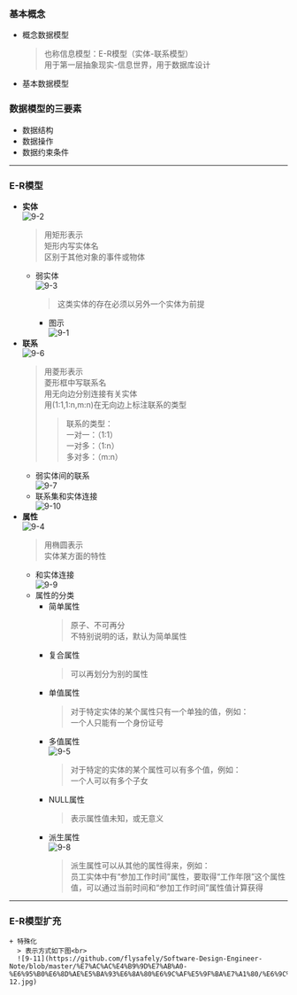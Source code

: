 ### 基本概念
  + 概念数据模型
    > 也称信息模型：E-R模型（实体-联系模型）<br>
      用于第一层抽象现实-信息世界，用于数据库设计
  + 基本数据模型
### 数据模型的三要素
  + 数据结构
  + 数据操作
  + 数据约束条件
---
### E-R模型
  + **实体**<br>
    ![9-2](https://github.com/flysafely/Software-Design-Engineer-Note/blob/master/%E7%AC%AC%E4%B9%9D%E7%AB%A0-%E6%95%B0%E6%8D%AE%E5%BA%93%E6%8A%80%E6%9C%AF%E5%9F%BA%E7%A1%80/%E6%9C%AC%E7%AB%A0%E5%9B%BE%E7%A4%BA/9-2.jpg)
    > 用矩形表示<br>
      矩形内写实体名<br>
      区别于其他对象的事件或物体<br>
    + 弱实体<br>
      ![9-3](https://github.com/flysafely/Software-Design-Engineer-Note/blob/master/%E7%AC%AC%E4%B9%9D%E7%AB%A0-%E6%95%B0%E6%8D%AE%E5%BA%93%E6%8A%80%E6%9C%AF%E5%9F%BA%E7%A1%80/%E6%9C%AC%E7%AB%A0%E5%9B%BE%E7%A4%BA/9-3.jpg)
      > 这类实体的存在必须以另外一个实体为前提
      + 图示<br>
      ![9-1](https://github.com/flysafely/Software-Design-Engineer-Note/blob/master/%E7%AC%AC%E4%B9%9D%E7%AB%A0-%E6%95%B0%E6%8D%AE%E5%BA%93%E6%8A%80%E6%9C%AF%E5%9F%BA%E7%A1%80/%E6%9C%AC%E7%AB%A0%E5%9B%BE%E7%A4%BA/9-1.jpg)
  + **联系**<br>
    ![9-6](https://github.com/flysafely/Software-Design-Engineer-Note/blob/master/%E7%AC%AC%E4%B9%9D%E7%AB%A0-%E6%95%B0%E6%8D%AE%E5%BA%93%E6%8A%80%E6%9C%AF%E5%9F%BA%E7%A1%80/%E6%9C%AC%E7%AB%A0%E5%9B%BE%E7%A4%BA/9-6.jpg)
    > 用菱形表示<br>
      菱形框中写联系名<br>
      用无向边分别连接有关实体<br>
      用(1:1,1:n,m:n)在无向边上标注联系的类型<br>
    >> 联系的类型：<br>
        一对一：（1:1）<br>
        一对多：（1:n）<br>
        多对多：（m:n）<br>
    + 弱实体间的联系<br>
      ![9-7](https://github.com/flysafely/Software-Design-Engineer-Note/blob/master/%E7%AC%AC%E4%B9%9D%E7%AB%A0-%E6%95%B0%E6%8D%AE%E5%BA%93%E6%8A%80%E6%9C%AF%E5%9F%BA%E7%A1%80/%E6%9C%AC%E7%AB%A0%E5%9B%BE%E7%A4%BA/9-7.jpg)
    + 联系集和实体连接<br>
    ![9-10](https://github.com/flysafely/Software-Design-Engineer-Note/blob/master/%E7%AC%AC%E4%B9%9D%E7%AB%A0-%E6%95%B0%E6%8D%AE%E5%BA%93%E6%8A%80%E6%9C%AF%E5%9F%BA%E7%A1%80/%E6%9C%AC%E7%AB%A0%E5%9B%BE%E7%A4%BA/9-10.jpg)
  + **属性**<br>
    ![9-4](https://github.com/flysafely/Software-Design-Engineer-Note/blob/master/%E7%AC%AC%E4%B9%9D%E7%AB%A0-%E6%95%B0%E6%8D%AE%E5%BA%93%E6%8A%80%E6%9C%AF%E5%9F%BA%E7%A1%80/%E6%9C%AC%E7%AB%A0%E5%9B%BE%E7%A4%BA/9-4.jpg)
    > 用椭圆表示<br>
      实体某方面的特性<br>
    + 和实体连接<br>
    ![9-9](https://github.com/flysafely/Software-Design-Engineer-Note/blob/master/%E7%AC%AC%E4%B9%9D%E7%AB%A0-%E6%95%B0%E6%8D%AE%E5%BA%93%E6%8A%80%E6%9C%AF%E5%9F%BA%E7%A1%80/%E6%9C%AC%E7%AB%A0%E5%9B%BE%E7%A4%BA/9-9.jpg)
    + 属性的分类
      + 简单属性
        > 原子、不可再分<br>
          不特别说明的话，默认为简单属性
      + 复合属性
        > 可以再划分为别的属性
      + 单值属性
        > 对于特定实体的某个属性只有一个单独的值，例如：<br>
          一个人只能有一个身份证号
      + 多值属性<br>
        ![9-5](https://github.com/flysafely/Software-Design-Engineer-Note/blob/master/%E7%AC%AC%E4%B9%9D%E7%AB%A0-%E6%95%B0%E6%8D%AE%E5%BA%93%E6%8A%80%E6%9C%AF%E5%9F%BA%E7%A1%80/%E6%9C%AC%E7%AB%A0%E5%9B%BE%E7%A4%BA/9-5.jpg)
        > 对于特定的实体的某个属性可以有多个值，例如：<br>
          一个人可以有多个子女
      + NULL属性
        > 表示属性值未知，或无意义
      + 派生属性<br>
        ![9-8](https://github.com/flysafely/Software-Design-Engineer-Note/blob/master/%E7%AC%AC%E4%B9%9D%E7%AB%A0-%E6%95%B0%E6%8D%AE%E5%BA%93%E6%8A%80%E6%9C%AF%E5%9F%BA%E7%A1%80/%E6%9C%AC%E7%AB%A0%E5%9B%BE%E7%A4%BA/9-8.jpg)
        > 派生属性可以从其他的属性得来，例如：<br>
          员工实体中有“参加工作时间”属性，要取得“工作年限”这个属性值，可以通过当前时间和“参加工作时间”属性值计算获得
  ---
  ### E-R模型扩充
    + 特殊化
      > 表示方式如下图<br>
      ![9-11](https://github.com/flysafely/Software-Design-Engineer-Note/blob/master/%E7%AC%AC%E4%B9%9D%E7%AB%A0-%E6%95%B0%E6%8D%AE%E5%BA%93%E6%8A%80%E6%9C%AF%E5%9F%BA%E7%A1%80/%E6%9C%AC%E7%AB%A0%E5%9B%BE%E7%A4%BA/9-12.jpg)
